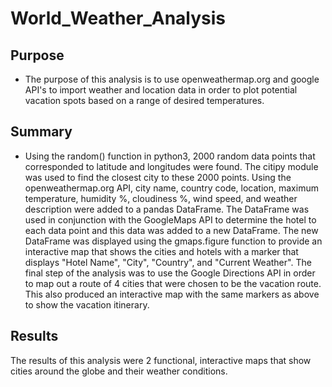 # World_Weather_Analysis

## Purpose

- The purpose of this analysis is to use openweathermap.org and google API's to import weather and location data in order to plot potential vacation spots based on a range of desired temperatures.

## Summary

- Using the random() function in python3, 2000 random data points that corresponded to latitude and longitudes were found.  The citipy module was used to find the closest city to these 2000 points.  Using the openweathermap.org API, city name, country code, location, maximum temperature, humidity %, cloudiness %, wind speed, and weather description were added to a pandas DataFrame.
 The DataFrame was used in conjunction with the GoogleMaps API to determine the hotel to each data point and this data was added to a new DataFrame. The new DataFrame was displayed using the gmaps.figure function to provide an interactive map that shows the cities and hotels with a marker that displays "Hotel Name", "City", "Country", and "Current Weather".
 The final step of the analysis was to use the Google Directions API in order to map out a route of 4 cities that were chosen to be the vacation route.  This also produced an interactive map with the same markers as above to show the vacation itinerary. 

## Results

 The results of this analysis were 2 functional, interactive maps that show cities around the globe and their weather conditions.